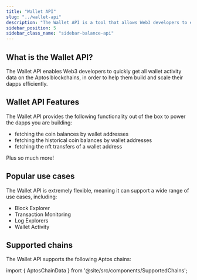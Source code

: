 ```yaml
---
title: "Wallet API"
slug: "../wallet-api"
description: "The Wallet API is a tool that allows Web3 developers to easily access wallet activity data from Aptos blockchains."
sidebar_position: 5
sidebar_class_name: "sidebar-balance-api"
---
```


## What is the Wallet API?

The Wallet API enables Web3 developers to quickly get all wallet activity data on the Aptos blockchains, in order to help them build and scale their dapps efficiently.

## Wallet API Features

The Wallet API provides the following functionality out of the box to power the dapps you are building:

- fetching the coin balances by wallet addresses
- fetching the historical coin balances by wallet addresses
- fetching the nft transfers of a wallet address

Plus so much more!

## Popular use cases

The Wallet API is extremely flexible, meaning it can support a wide range of use cases, including:

- Block Explorer
- Transaction Monitoring
- Log Explorers
- Wallet Activity

## Supported chains

The Wallet API supports the following Aptos chains:

import { AptosChainData } from '@site/src/components/SupportedChains';

<AptosChainData/>
